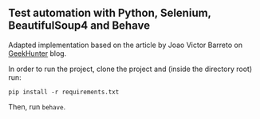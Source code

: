 ## Test automation with Python, Selenium, BeautifulSoup4 and Behave

Adapted implementation based on the article by Joao Victor Barreto on [GeekHunter](https://blog.geekhunter.com.br/automatizando-testes-com-python-selenium-e-behave) blog.

In order to run the project, clone the project and (inside the directory root) run:

`pip install -r requirements.txt`

Then, run `behave`.

